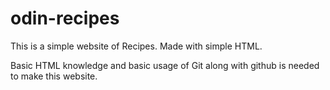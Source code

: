 # odin-recipes
This is a simple website of Recipes. Made with simple HTML.

Basic HTML knowledge and basic usage of Git along with github is needed to make this website.